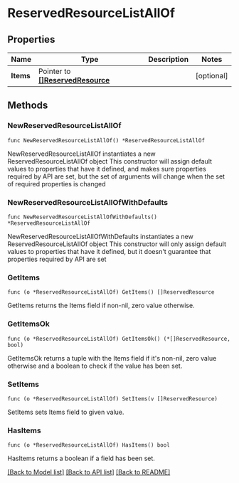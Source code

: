 # ReservedResourceListAllOf

## Properties

Name | Type | Description | Notes
------------ | ------------- | ------------- | -------------
**Items** | Pointer to [**[]ReservedResource**](ReservedResource.md) |  | [optional] 

## Methods

### NewReservedResourceListAllOf

`func NewReservedResourceListAllOf() *ReservedResourceListAllOf`

NewReservedResourceListAllOf instantiates a new ReservedResourceListAllOf object
This constructor will assign default values to properties that have it defined,
and makes sure properties required by API are set, but the set of arguments
will change when the set of required properties is changed

### NewReservedResourceListAllOfWithDefaults

`func NewReservedResourceListAllOfWithDefaults() *ReservedResourceListAllOf`

NewReservedResourceListAllOfWithDefaults instantiates a new ReservedResourceListAllOf object
This constructor will only assign default values to properties that have it defined,
but it doesn't guarantee that properties required by API are set

### GetItems

`func (o *ReservedResourceListAllOf) GetItems() []ReservedResource`

GetItems returns the Items field if non-nil, zero value otherwise.

### GetItemsOk

`func (o *ReservedResourceListAllOf) GetItemsOk() (*[]ReservedResource, bool)`

GetItemsOk returns a tuple with the Items field if it's non-nil, zero value otherwise
and a boolean to check if the value has been set.

### SetItems

`func (o *ReservedResourceListAllOf) SetItems(v []ReservedResource)`

SetItems sets Items field to given value.

### HasItems

`func (o *ReservedResourceListAllOf) HasItems() bool`

HasItems returns a boolean if a field has been set.


[[Back to Model list]](../README.md#documentation-for-models) [[Back to API list]](../README.md#documentation-for-api-endpoints) [[Back to README]](../README.md)


